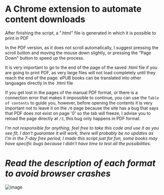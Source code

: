 # A Chrome extension to automate content downloads

After finishing the script, a ".html" file is generated in which it is possible to print in PDF

In the PDF version, as it does not scroll automatically, I suggest pressing the scroll button and moving the mouse down slightly, or pressing the "Page Down" button to speed up the process.

It is very important to go to the end of the page of the saved .html file if you are going to print PDF, as very large files will not load completely until they reach the end of the page. ePUB books can be translated into other languages directly in the .html file

If you get lost in the pages of the manual PDF format, or there is a connection error that makes it impossible to continue, you can use the `Table of contents` to guide you, however, before opening the contents it is very important not to leave it on the `/0` page because the site has a bug that says that PDF does not exist on page '0' so the tab will freeze, I advise you to reload the page directly at `/3`, this bug only happens in PDF format.

*I'm not responsible for anything, feel free to take this code and use it as you see fit, I don't guarantee it will work, there will probably be no updates as I'm in the 7-day free period, I made this script just for fun, some books may have specific bugs because I didn't have time to test all the possibilities.*

# *Read the description of each format to avoid browser crashes*
![image](https://github.com/GladistonXD/perlego-download/assets/50533550/bfed5fbc-2122-4ab8-b948-e64619ad9b7d)


